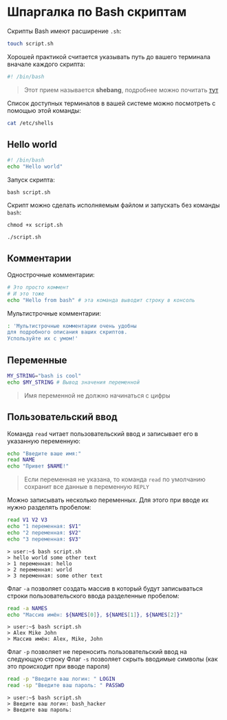 # Шпаргалка по Bash скриптам

Скрипты Bash имеют расширение `.sh`:
```sh
touch script.sh
```

Хорошей практикой считается указывать путь до вашего терминала вначале каждого скрипта:
```sh
#! /bin/bash
```
> Этот прием называется **shebang**, подробнее можно почитать [тут](https://ru.wikipedia.org/wiki/%D0%A8%D0%B5%D0%B1%D0%B0%D0%BD%D0%B3_(Unix))

Список доступных терминалов в вашей системе можно посмотреть с помощью этой команды:
```sh
cat /etc/shells
```

## Hello world

```sh
#! /bin/bash
echo "Hello world"
```

Запуск скрипта:
```
bash script.sh
```

Скрипт можно сделать исполняемым файлом и запускать без команды `bash`:
```
chmod +x script.sh
```
```
./script.sh
```

## Комментарии

Однострочные комментарии:
```sh
# Это просто коммент
# И это тоже
echo "Hello from bash" # эта команда выводит строку в консоль
```

Мультистрочные комментарии:
```sh
: 'Мультистрочные комментарии очень удобны
для подробного описания ваших скриптов.
Успользуйте их с умом!'
```

## Переменные

```sh
MY_STRING="bash is cool"
echo $MY_STRING # Вывод значения переменной
```
> Имя переменной не должно начинаться с цифры

## Пользовательский ввод

Команда `read` читает пользовательский ввод и записывает его в указанную переменную:
```sh
echo "Введите ваше имя:"
read NAME
echo "Привет $NAME!"
```
> Если переменная не указана, то команда `read` по умолчанию сохранит все данные в переменную `REPLY`


Можно записывать несколько переменных. Для этого при вводе их нужно разделять пробелом:
```sh
read V1 V2 V3
echo "1 переменная: $V1"
echo "2 переменная: $V2"
echo "3 переменная: $V3"
```
```
> user:~$ bash script.sh
> hello world some other text
> 1 переменная: hello
> 2 переменная: world
> 3 переменная: some other text
```

Флаг `-a` позволяет создать массив в который будут записываться строки пользовательского ввода разделенные пробелом:
```sh
read -a NAMES
echo "Массив имён: ${NAMES[0]}, ${NAMES[1]}, ${NAMES[2]}"
```
```
> user:~$ bash script.sh
> Alex Mike John
> Массив имён: Alex, Mike, John
```

Флаг `-p` позволяет не переносить пользовательский ввод на следующую строку
Флаг `-s` позволяет скрыть вводимые символы (как это происходит при вводе пароля)
```sh
read -p "Введите ваш логин: " LOGIN
read -sp "Введите ваш пароль: " PASSWD
```
```
> user:~$ bash script.sh
> Введите ваш логин: bash_hacker
> Введите ваш пароль: 
```
